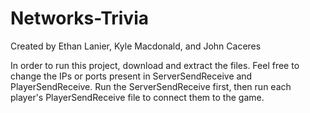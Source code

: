 # Networks-Trivia

Created by Ethan Lanier, Kyle Macdonald, and John Caceres

In order to run this project, download and extract the files. Feel free to change the IPs or ports present in ServerSendReceive and PlayerSendReceive.
Run the ServerSendReceive first, then run each player's PlayerSendReceive file to connect them to the game.